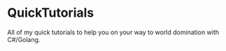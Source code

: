 # QuickTutorials
 All of my quick tutorials to help you on your way to world domination with C#/Golang.
